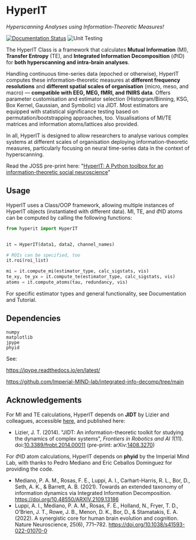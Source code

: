 # HyperIT

_Hyperscanning Analyses using Information-Theoretic Measures!_

[![Documentation Status](https://readthedocs.org/projects/hyperit/badge/?version=latest)](https://hyperit.readthedocs.io/en/latest/?badge=latest) ![Unit Testing](https://github.com/EdoardoChidichimo/HyperIT/actions/workflows/unit-tests.yml/badge.svg) 


The HyperIT Class is a framework that calculates **Mutual Information** (MI), **Transfer Entropy** (TE), and **Integrated Information Decomposition** ($\Phi\text{ID}$) for **both hyperscanning and intra-brain analyses**. 

Handling continuous time-series data (epoched or otherwise), HyperIT computes these information-theoretic measures at **different frequency resolutions** and **different spatial scales of organisation** (micro, meso, and macro) — **compatible with EEG, MEG, fMRI, and fNIRS data**. Offers parameter customisation and estimator selection (Histogram/Binning, KSG, Box Kernel, Gaussian, and Symbolic) via JIDT. Most estimators are equipped with statistical significance testing based on permutation/bootstrapping approaches, too. Visualisations of MI/TE matrices and information atoms/lattices also provided. 


In all, HyperIT is designed to allow researchers to analyse various complex systems at different scales of organisation deploying information-theoretic measures, particularly focusing on neural time-series data in the context of hyperscanning. 

Read the JOSS pre-print here: "[HyperIT: A Python toolbox for an information-theoretic social neuroscience](https://github.com/EdoardoChidichimo/HyperIT/blob/master/HyperIT/paper/JOSS%20Article%20%E2%80%94%20HyperIT-%20A%20Python%20toolbox%20for%20an%20information-theoretic%20social%20neuroscience.pdf)"

## Usage

HyperIT uses a Class/OOP framework, allowing multiple instances of HyperIT objects (instantiated with different data). MI, TE, and $\Phi\text{ID}$ atoms can be computed by calling the following functions:

```python
from hyperit import HyperIT


it = HyperIT(data1, data2, channel_names)

# ROIs can be specified, too 
it.roi(roi_list)

mi = it.compute_mi(estimator_type, calc_sigstats, vis)
te_xy, te_yx = it.compute_te(estimator_type, calc_sigstats, vis)
atoms = it.compute_atoms(tau, redundancy, vis)
```
For specific estimator types and general functionality, see Documentation and Tutorial.

## Dependencies
```
numpy
matplotlib
jpype
phyid
```
See: 

https://jpype.readthedocs.io/en/latest/ 

https://github.com/Imperial-MIND-lab/integrated-info-decomp/tree/main


## Acknowledgements
For MI and TE calculations, HyperIT depends on **JIDT** by Lizier and colleagues, accessible [here](https://github.com/jlizier/jidt), and published here: 

- Lizier, J. T. (2014). "JIDT: An information-theoretic toolkit for studying the dynamics of complex systems", _Frontiers in Robotics and AI 1_(11). doi:[10.3389/frobt.2014.00011](http://dx.doi.org/10.3389/frobt.2014.00011) (pre-print: arXiv:[1408.3270](http://arxiv.org/abs/1408.3270))

For $\Phi\text{ID}$ atom calculations, HyperIT depends on **phyid** by the Imperial Mind Lab, with thanks to Pedro Mediano and Eric Ceballos Dominguez for providing the code.

- Mediano, P. A. M., Rosas, F. E., Luppi, A. I., Carhart-Harris, R. L., Bor, D., Seth, A. K., & Barrett, A. B. (2021). Towards an extended taxonomy of information dynamics via Integrated Information Decomposition. https://doi.org/10.48550/ARXIV.2109.13186
- Luppi, A. I., Mediano, P. A. M., Rosas, F. E., Holland, N., Fryer, T. D., O’Brien, J. T., Rowe, J. B., Menon, D. K., Bor, D., & Stamatakis, E. A. (2022). A synergistic core for human brain evolution and cognition. Nature Neuroscience, 25(6), 771–782. https://doi.org/10.1038/s41593-022-01070-0
